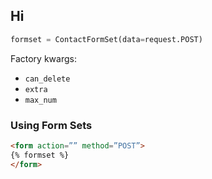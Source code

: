 ---
---

## Hi

```python
formset = ContactFormSet(data=request.POST)
```

Factory kwargs:

- `can_delete`
- `extra`
- `max_num`

### Using Form Sets ###

```html
<form action=”” method=”POST”>
{% formset %}
</form>
```
